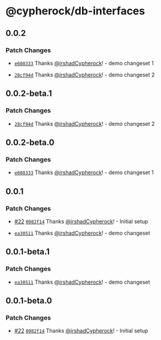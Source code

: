 # @cypherock/db-interfaces

## 0.0.2

### Patch Changes

- [`e608333`](https://github.com/Cypherock/cypherock-cysync/commit/e608333608c9a8de7edcbf8c08215b9bcdf1707f) Thanks [@irshadCypherock](https://github.com/irshadCypherock)! - demo changeset 1

- [`28cf94d`](https://github.com/Cypherock/cypherock-cysync/commit/28cf94d61336c213c1c68f536547df9f57f407b2) Thanks [@irshadCypherock](https://github.com/irshadCypherock)! - demo changeset 2

## 0.0.2-beta.1

### Patch Changes

- [`28cf94d`](https://github.com/Cypherock/cypherock-cysync/commit/28cf94d61336c213c1c68f536547df9f57f407b2) Thanks [@irshadCypherock](https://github.com/irshadCypherock)! - demo changeset 2

## 0.0.2-beta.0

### Patch Changes

- [`e608333`](https://github.com/Cypherock/cypherock-cysync/commit/e608333608c9a8de7edcbf8c08215b9bcdf1707f) Thanks [@irshadCypherock](https://github.com/irshadCypherock)! - demo changeset 1

## 0.0.1

### Patch Changes

- [#22](https://github.com/Cypherock/cypherock-cysync/pull/22) [`0982f14`](https://github.com/Cypherock/cypherock-cysync/commit/0982f143cd7ce397effcf2c5ac5870b7eaade258) Thanks [@irshadCypherock](https://github.com/irshadCypherock)! - Initial setup

- [`ea30511`](https://github.com/Cypherock/cypherock-cysync/commit/ea305117f1481fd8bb22923ed08e490d5e03a2ff) Thanks [@irshadCypherock](https://github.com/irshadCypherock)! - demo changeset

## 0.0.1-beta.1

### Patch Changes

- [`ea30511`](https://github.com/Cypherock/cypherock-cysync/commit/ea305117f1481fd8bb22923ed08e490d5e03a2ff) Thanks [@irshadCypherock](https://github.com/irshadCypherock)! - demo changeset

## 0.0.1-beta.0

### Patch Changes

- [#22](https://github.com/Cypherock/cypherock-cysync/pull/22) [`0982f14`](https://github.com/Cypherock/cypherock-cysync/commit/0982f143cd7ce397effcf2c5ac5870b7eaade258) Thanks [@irshadCypherock](https://github.com/irshadCypherock)! - Initial setup
